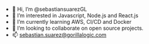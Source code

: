 - 👋 Hi, I’m @sebastiansuarezGL
- 👀 I’m interested in Javascript, Node.js and React.js
- 🌱 I’m currently learning AWS, CI/CD and Docker
- 💞️ I’m looking to collaborate on open source projects.
- 📫 sebastian.suarez@gorillalogic.com

<!---
sebastiansuarezGL/sebastiansuarezGL is a ✨ special ✨ repository because its `README.md` (this file) appears on your GitHub profile.
You can click the Preview link to take a look at your changes.
--->
